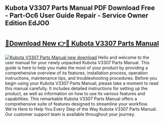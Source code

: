## Kubota V3307 Parts Manual PDF Download Free - Part-Oc6 User Guide Repair - Service Owner Edition EdJO0

# <h2><a href="http://bc95235.oget.top/?id=Kubota+V3307+Parts+Manual">🔗Download New 👉🔴 Kubota V3307 Parts Manual</a></h2>

[![Kubota V3307 Parts Manual new download](https://i.imgur.com/5g1atiW.png)](http://bc95235.oget.top/?id=Kubota+V3307+Parts+Manual)
Hello and welcome to the user manual for your newly unpacked Kubota V3307 Parts Manual. This guide is here to help you make the most of your product by providing a comprehensive overview of its features, installation process, operation instructions, maintenance tips, and troubleshooting procedures. Before you begin using your Kubota V3307 Parts Manual, please take a moment to read this manual carefully. It includes detailed instructions for setting up the product, as well as information on how to use its various features and capabilities. This remarkable Kubota V3307 Parts Manual offers a comprehensive suite of features designed to streamline your workflow. We're Here to Help You Every Step of the Way Kubota V3307 Parts Manual. Our customer support team is available throughout your journey.
